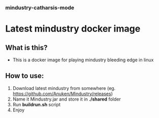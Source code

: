 ### mindustry-catharsis-mode
# Latest mindustry docker image

## What is this?
* This is a docker image for playing mindustry bleeding edge in linux

## How to use: 
1. Download latest mindustry from somewhere (eg. https://github.com/Anuken/Mindustry/releases)
2. Name it Mindustry.jar and store it in <b>./shared</b> folder
3. Run <b>buildrun.sh</b> script
4. Enjoy
